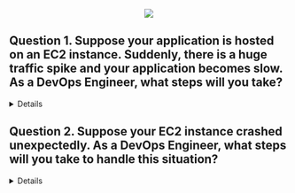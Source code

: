 <p align="center">
  <img src="https://capsule-render.vercel.app/api?type=waving&color=0:FF6F61,100:FFB347&height=140&section=header&text=AWS%20SCENARIO%20BASED%20QUESTIONS&fontSize=28&fontColor=fff" />
</p>

## Question 1. Suppose your application is hosted on an EC2 instance. Suddenly, there is a huge traffic spike and your application becomes slow. As a DevOps Engineer, what steps will you take?

<Details>
  
- ✅ First, check **EC2 instance metrics** in CloudWatch (CPU, Memory, Network).  
- ✅ If the instance is overloaded, use an **Auto Scaling Group (ASG)** so that more EC2 instances are automatically created during high traffic.  
- ✅ Place an **Elastic Load Balancer (ELB)** in front of the EC2 instances to distribute traffic.  
- ✅ Store static files (images, CSS, JS) in **S3 + CloudFront CDN** to reduce load on EC2.  
- ✅ In the long term, optimize code, database queries, and consider containerization with ECS/EKS for better scaling.  
</Details>


## Question 2. Suppose your EC2 instance crashed unexpectedly. As a DevOps Engineer, what steps will you take to handle this situation?

<Details>

- ✅ **Check AWS CloudWatch logs/metrics** to find the reason (CPU, Memory, Disk, etc.).  
- ✅ **Verify system logs** from the EC2 console (boot errors, kernel issues).  
- ✅ If it’s a one-time issue → **Reboot** the instance from the AWS console.  
- ✅ If the instance does not recover:  
  - Detach the **root EBS volume**, attach it to another instance, and check logs or recover important data.  
  - Launch a **new EC2 instance** with the same AMI, attach the old volume, and restore configuration.  
- ✅ For high availability → Use **Auto Scaling Group with Load Balancer**, so even if one instance crashes, traffic shifts automatically.  
  
</Details>
